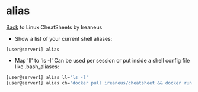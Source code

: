 # alias

[Back](README.md) to Linux CheatSheets by Ireaneus

- Show a list of your current shell aliases:

`[user@server1] alias`

- Map 'll' to 'ls -l' Can be used per session or put inside a shell config file like .bash_aliases:

```sh
[user@server1] alias ll='ls -l'
[user@server1] alias ch='docker pull ireaneus/cheatsheet && docker run -rm -ti ireaneus/cheatsheet:latest'
```
